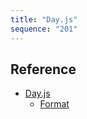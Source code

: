 ```yaml
---
title: "Day.js"
sequence: "201"
---
```


## Reference

- [Day.js](https://day.js.org/en/)
  - [Format](https://day.js.org/docs/en/display/format)
